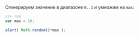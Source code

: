 Сгенерируем значение в диапазоне `0..1` и умножим на `max`:

```js
//+ run
var max = 10;

alert( Math.random()*max );
```

